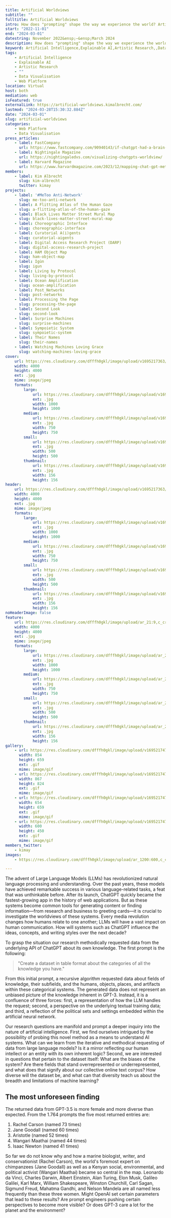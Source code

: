 ```yaml
---
title: Artificial Worldviews
subtitle: ""
fulltitle: Artificial Worldviews
intro: How does "prompting" shape the way we experience the world? Artificial Worldviews interrogated GPT-3.5 about its knowledge of the world in 1,764 prompts and mapped out the results.
start: "2022-11-01"
end: "2024-03-01"
datestring: November 2022&ensp;–&ensp;March 2024
description: How does "prompting" shape the way we experience the world? Artificial Worldviews interrogated GPT-3.5 about its knowledge of the world in 1,764 prom…
keyword: Artificial Intelligence,Explainable AI,Artistic Research,,Data Visualisation,Web Platform
tags:
    - Artificial Intelligence
    - Explainable AI
    - Artistic Research
    - ""
    - Data Visualisation
    - Web Platform
location: Virtual
host: both
mediation: web
isFeatured: true
externalLink: https://artificial-worldviews.kimalbrecht.com/
lastmod: "2024-03-28T15:30:32.884Z"
date: "2024-03-01"
slug: artificial-worldviews
categories:
    - Web Platform
    - Data Visualisation
press_articles:
    - label: FastCompany
      url: https://www.fastcompany.com/90940143/if-chatgpt-had-a-brain-this-is-what-it-would-look-like
    - label: Nightingale Magazine
      url: https://nightingaledvs.com/visualizing-chatgpts-worldview/
    - label: Harvard Magazine
      url: https://www.harvardmagazine.com/2023/12/mapping-chat-gpt-metalab
members:
    - label: Kim Albrecht
      slug: kim-albrecht
      twitter: kimay
projects:
    - label: '#MeToo Anti-Network'
      slug: me-too-anti-network
    - label: A Flitting Atlas of the Human Gaze
      slug: a-flitting-atlas-of-the-human-gaze
    - label: Black Lives Matter Street Mural Map
      slug: black-lives-matter-street-mural-map
    - label: Choreographic Interface
      slug: choreographic-interface
    - label: Curatorial A(i)gents
      slug: curatorial-aigents
    - label: Digital Access Research Project (DARP)
      slug: digital-access-research-project
    - label: HAM Object Map
      slug: ham-object-map
    - label: Igùn
      slug: igun
    - label: Living by Protocol
      slug: living-by-protocol
    - label: Ocean Amplification
      slug: ocean-amplification
    - label: Post_Networks
      slug: post-networks
    - label: Processing the Page
      slug: processing-the-page
    - label: Second Look
      slug: second-look
    - label: Surprise Machines
      slug: surprise-machines
    - label: Sympoietic System
      slug: sympoietic-system
    - label: Their Names
      slug: their-names
    - label: Watching Machines Loving Grace
      slug: watching-machines-loving-grace
cover:
    url: https://res.cloudinary.com/dfffh0gkl/image/upload/v1695217363/artificial_worldviews_full_map_kim_albrecht_037aa188b3.jpg
    width: 4000
    height: 4000
    ext: .jpg
    mime: image/jpeg
    formats:
        large:
            url: https://res.cloudinary.com/dfffh0gkl/image/upload/v1695217365/large_artificial_worldviews_full_map_kim_albrecht_037aa188b3.jpg
            ext: .jpg
            width: 1000
            height: 1000
        medium:
            url: https://res.cloudinary.com/dfffh0gkl/image/upload/v1695217365/medium_artificial_worldviews_full_map_kim_albrecht_037aa188b3.jpg
            ext: .jpg
            width: 750
            height: 750
        small:
            url: https://res.cloudinary.com/dfffh0gkl/image/upload/v1695217365/small_artificial_worldviews_full_map_kim_albrecht_037aa188b3.jpg
            ext: .jpg
            width: 500
            height: 500
        thumbnail:
            url: https://res.cloudinary.com/dfffh0gkl/image/upload/v1695217364/thumbnail_artificial_worldviews_full_map_kim_albrecht_037aa188b3.jpg
            ext: .jpg
            width: 156
            height: 156
header:
    url: https://res.cloudinary.com/dfffh0gkl/image/upload/v1695217363/artificial_worldviews_full_map_kim_albrecht_037aa188b3.jpg
    width: 4000
    height: 4000
    ext: .jpg
    mime: image/jpeg
    formats:
        large:
            url: https://res.cloudinary.com/dfffh0gkl/image/upload/v1695217365/large_artificial_worldviews_full_map_kim_albrecht_037aa188b3.jpg
            ext: .jpg
            width: 1000
            height: 1000
        medium:
            url: https://res.cloudinary.com/dfffh0gkl/image/upload/v1695217365/medium_artificial_worldviews_full_map_kim_albrecht_037aa188b3.jpg
            ext: .jpg
            width: 750
            height: 750
        small:
            url: https://res.cloudinary.com/dfffh0gkl/image/upload/v1695217365/small_artificial_worldviews_full_map_kim_albrecht_037aa188b3.jpg
            ext: .jpg
            width: 500
            height: 500
        thumbnail:
            url: https://res.cloudinary.com/dfffh0gkl/image/upload/v1695217364/thumbnail_artificial_worldviews_full_map_kim_albrecht_037aa188b3.jpg
            ext: .jpg
            width: 156
            height: 156
noHeaderImage: false
feature:
    url: https://res.cloudinary.com/dfffh0gkl/image/upload/ar_21:9,c_crop/v1695217363/artificial_worldviews_full_map_kim_albrecht_037aa188b3.jpg
    width: 4000
    height: 4000
    ext: .jpg
    mime: image/jpeg
    formats:
        large:
            url: https://res.cloudinary.com/dfffh0gkl/image/upload/ar_21:9,c_crop/v1695217365/large_artificial_worldviews_full_map_kim_albrecht_037aa188b3.jpg
            ext: .jpg
            width: 1000
            height: 1000
        medium:
            url: https://res.cloudinary.com/dfffh0gkl/image/upload/ar_21:9,c_crop/v1695217365/medium_artificial_worldviews_full_map_kim_albrecht_037aa188b3.jpg
            ext: .jpg
            width: 750
            height: 750
        small:
            url: https://res.cloudinary.com/dfffh0gkl/image/upload/ar_21:9,c_crop/v1695217365/small_artificial_worldviews_full_map_kim_albrecht_037aa188b3.jpg
            ext: .jpg
            width: 500
            height: 500
        thumbnail:
            url: https://res.cloudinary.com/dfffh0gkl/image/upload/ar_21:9,c_crop/v1695217364/thumbnail_artificial_worldviews_full_map_kim_albrecht_037aa188b3.jpg
            ext: .jpg
            width: 156
            height: 156
gallery:
    - url: https://res.cloudinary.com/dfffh0gkl/image/upload/v1695217478/artificial_worldviews_top_fields_animation_ddea395e60.gif
      width: 854
      height: 659
      ext: .gif
      mime: image/gif
    - url: https://res.cloudinary.com/dfffh0gkl/image/upload/v1695217478/artificial_worldviews_mostnamed_b443f9443e.gif
      width: 867
      height: 824
      ext: .gif
      mime: image/gif
    - url: https://res.cloudinary.com/dfffh0gkl/image/upload/v1695217478/artificial_worldviews_layers_16430d8893.gif
      width: 654
      height: 659
      ext: .gif
      mime: image/gif
    - url: https://res.cloudinary.com/dfffh0gkl/image/upload/v1695217479/artificial_worldviews_click_min_abe1392db9.gif
      width: 600
      height: 450
      ext: .gif
      mime: image/gif
members_twitter:
    - kimay
images:
    - https://res.cloudinary.com/dfffh0gkl/image/upload/ar_1200:600,c_crop/c_limit,h_1200,w_600/v1695217363/artificial_worldviews_full_map_kim_albrecht_037aa188b3.jpg

---
```

The advent of Large Language Models (LLMs) has revolutionized natural language processing and understanding. Over the past years, these models have achieved remarkable success in various language-related tasks, a feat that was unthinkable before. After its launch, ChatGPT quickly became the fastest-growing app in the history of web applications. But as these systems become common tools for generating content or finding information—from research and business to greeting cards—it is crucial to investigate the worldviews of these systems. Every media revolution changes how humans relate to one another; LLMs will have a vast impact on human communication. How will systems such as ChatGPT influence the ideas, concepts, and writing styles over the next decade?

To grasp the situation our research methodically requested data from the underlying API of ChatGPT about its own knowledge. The first prompt is the following:
> "Create a dataset in table format about the categories of all the knowledge you have."

From this initial prompt, a recursive algorithm requested data about fields of knowledge, their subfields, and the humans, objects, places, and artifacts within these categorical systems. The generated data does not represent an unbiased picture of the knowledge inherent in GPT-3. Instead, it is a confluence of three forces: first, a representation of how the LLM handles the request; second, a perspective on the underlying textual training data; and third, a reflection of the political sets and settings embedded within the artificial neural network.

Our research questions are manifold and prompt a deeper inquiry into the nature of artificial intelligence. First, we find ourselves intrigued by the possibility of probing this novel method as a means to understand AI systems. What can we learn from the iterative and methodical requesting of data from large language models? Is it a mirror reflecting our human intellect or an entity with its own inherent logic? Second, we are interested in questions that pertain to the dataset itself: What are the biases of the system? Are there fields that stand overrepresented or underrepresented, and what does that signify about our collective online text corpus? How diverse will the dataset be, and what can that diversity teach us about the breadth and limitations of machine learning?

## The most unforeseen finding

The returned data from GPT-3.5 is more female and more diverse than expected. From the 1.764 prompts the five most returned entries are:
1. Rachel Carson (named 73 times)
2. Jane Goodall (named 60 times)
3. Aristotle (named 52 times)
4. Wangari Maathai (named 44 times)
5. Isaac Newton (named 41 times)

So far we do not know why and how a marine biologist, writer, and conservationist (Rachel Carson), the world's foremost expert on chimpanzees (Jane Goodall) as well as a Kenyan social, environmental, and political activist (Wangari Maathai) became so central in the map. Leonardo da Vinci, Charles Darwin, Albert Einstein, Alan Turing, Elon Musk, Galileo Galilei, Karl Marx, William Shakespeare, Winston Churchill, Carl Sagan, Sigmund Freud, Mahatma Gandhi, and Nelson Mandela are all named less frequently than these three women. Might OpenAI set certain parameters that lead to these results? Are prompt engineers pushing certain perspectives to become more visible? Or does GPT-3 care a lot for the planet and the environment? 